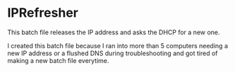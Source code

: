 # IPRefresher
This batch file releases the IP address and asks the DHCP for a new one.

I created this batch file because I ran into more than 5 computers needing a new IP address or a flushed DNS during troubleshooting and got tired of making a new batch file everytime.
